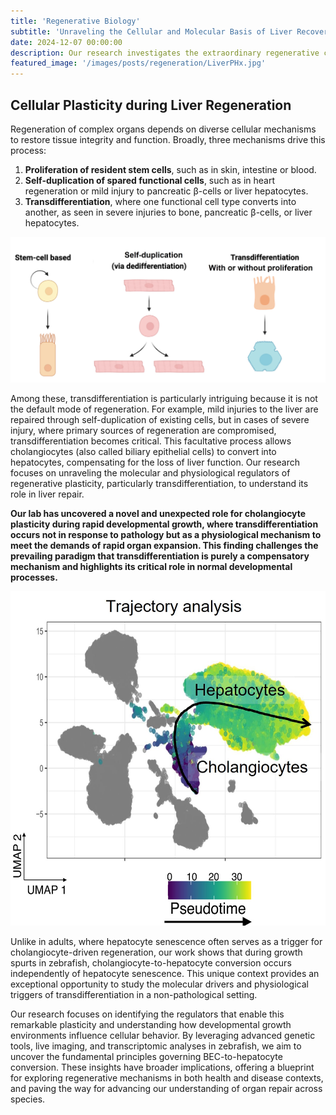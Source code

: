 ```yaml
---
title: 'Regenerative Biology'
subtitle: 'Unraveling the Cellular and Molecular Basis of Liver Recovery'
date: 2024-12-07 00:00:00
description: Our research investigates the extraordinary regenerative capacity of the liver, focusing on the cellular and molecular mechanisms that enable it to recover from injury and cancer. We aim to understand how liver cells collaborate in response to damage, such as through cholangiocyte-to-hepatocyte transdifferentiation, a process we’ve shown to occur during growth spurts.
featured_image: '/images/posts/regeneration/LiverPHx.jpg'
---
```


## Cellular Plasticity during Liver Regeneration



Regeneration of complex organs depends on diverse cellular mechanisms to restore tissue integrity and function. Broadly, three mechanisms drive this process: 

1.	**Proliferation of resident stem cells**, such as in skin, intestine or blood.
1.	**Self-duplication of spared functional cells**, such as in heart regeneration or mild injury to pancreatic β-cells or liver hepatocytes. 
1.	**Transdifferentiation**, where one functional cell type converts into another, as seen in severe injuries to bone, pancreatic β-cells, or liver hepatocytes.

<img src="/images/posts/regeneration/CellularModeRegeneration.jpg" alt="Cellular Modes of Regeneration">

Among these, transdifferentiation is particularly intriguing because it is not the default mode of regeneration. For example, mild injuries to the liver are repaired through self-duplication of existing cells, but in cases of severe injury, where primary sources of regeneration are compromised, transdifferentiation becomes critical. This facultative process allows cholangiocytes (also called biliary epithelial cells) to convert into hepatocytes, compensating for the loss of liver function. Our research focuses on unraveling the molecular and physiological regulators of regenerative plasticity, particularly transdifferentiation, to understand its role in liver repair.

**Our lab has uncovered a novel and unexpected role for cholangiocyte plasticity during rapid developmental growth, where transdifferentiation occurs not in response to pathology but as a physiological mechanism to meet the demands of rapid organ expansion. This finding challenges the prevailing paradigm that transdifferentiation is purely a compensatory mechanism and highlights its critical role in normal developmental processes.**

<img src="/images/posts/regeneration/Trajectory.jpg" alt="Trajectory">

Unlike in adults, where hepatocyte senescence often serves as a trigger for cholangiocyte-driven regeneration, our work shows that during growth spurts in zebrafish, cholangiocyte-to-hepatocyte conversion occurs independently of hepatocyte senescence. This unique context provides an exceptional opportunity to study the molecular drivers and physiological triggers of transdifferentiation in a non-pathological setting.

Our research focuses on identifying the regulators that enable this remarkable plasticity and understanding how developmental growth environments influence cellular behavior. By leveraging advanced genetic tools, live imaging, and transcriptomic analyses in zebrafish, we aim to uncover the fundamental principles governing BEC-to-hepatocyte conversion. These insights have broader implications, offering a blueprint for exploring regenerative mechanisms in both health and disease contexts, and paving the way for advancing our understanding of organ repair across species.


<!-- <img src="/images/Blog/Old/pax2a.gif" alt="Pax2a" style="float:left;width:400px;height:240px;margin:0px 30px 0px 0px"> --> 

  
